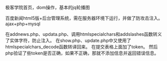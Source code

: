 极客学院首页，dom操作，基本的jq轮播图


百度新闻html5版+后台管理系统，需在服务器环境下运行，并做了防攻击注入。
ajax+php+mysql



在addnews.php、updata.php、调用htmlspecialchars和addslashes函数转义了实体字符，防止注入。
在show.php、update.php中又使用了htmlspecialchars_decode函数转译回来。
在提交表格上面加了token。
然后php验证了些token是否正确，如果不正确，那就不添加信息并返回错误信息。
